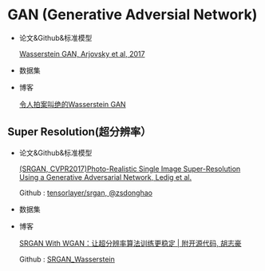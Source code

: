 GAN (Generative Adversial Network)
==================================
- 论文&Github&标准模型

     [Wasserstein GAN, Arjovsky et al, 2017](https://www.paperweekly.site/papers/808)


- 数据集

- 博客

    [令人拍案叫绝的Wasserstein GAN](https://zhuanlan.zhihu.com/p/25071913)



Super Resolution(超分辨率）
------------------------

- 论文&Github&标准模型

    [(SRGAN, CVPR2017)Photo-Realistic Single Image Super-Resolution Using a Generative Adversarial
Network, Ledig et al.](https://arxiv.org/pdf/1609.04802.pdf)

    Github : [tensorlayer/srgan, @zsdonghao](https://github.com/tensorlayer/srgan)


- 数据集



- 博客

    [SRGAN With WGAN：让超分辨率算法训练更稳定 | 附开源代码, 胡志豪](https://mp.weixin.qq.com/s/YPdIfrCQrWGYqtREIl3OaA)

    Github : [SRGAN_Wasserstein](http://github.com/JustinhoCHN/SRGAN_Wasserstein)


